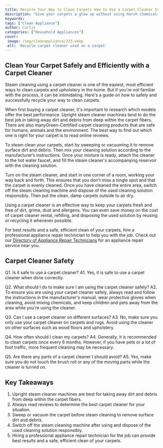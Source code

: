 ```yaml
---
title: Recycle Your Way to Clean Carpets How to Use a Carpet Cleaner Safely
description: "Give your carpets a glow up without using harsh chemicals or breaking the bank Learn how to use a carpet cleaner safely and responsibly with this easy-to-follow guide"
keywords: 
tags: ["Clean Appliance"]
author: Curtis
categories: ["Household Appliances"]
cover: 
 image: /img/cleanappliance/223.webp
 alt: 'Recycle carpet cleaner used on a carpet'
---
```

## Clean Your Carpet Safely and Efficiently with a Carpet Cleaner

Steam cleaning using a carpet cleaner is one of the easiest, most efficient ways to clean carpets and upholstery in the home. But if you're not familiar with the process, it can be intimidating. Here's a guide on how to safely and successfully recycle your way to clean carpets. 

When first buying a carpet cleaner, it's important to research which models offer the best performance. Upright steam cleaner machines tend to do the best job in taking away dirt and debris from deep within the carpet fibers. There are also manyGreen-Certified carpet cleaning products that are safe for humans, animals and the environment. The best way to find out which one is right for your carpet is to read online reviews. 

To steam clean your carpets, start by sweeping or vacuuming it to remove surface dirt and debris. Then mix your cleaning solution according to the manufacturer’s instructions. Once your mixture is ready, attach the cleaner to the hot water faucet, and fill the steam cleaner's accompanying reservoir with the cleaning solution. 

Turn on the steam cleaner, and start in one corner of a room, working your way back and forth. This ensures that you don't miss a single spot and that the carpet is evenly cleaned. Once you have cleaned the entire area, switch off the steam cleaning machine and dispose of the used cleaning solution responsibly. Then put the clean, damp carpets outside to air dry.

Using a carpet cleaner is an effective way to keep your carpets fresh and free of dirt, grime, dust and allergens. You can even save money on the cost of carpet cleaner rental, refilling, and disposing the used solution by reusing or recycling it whenever possible. 

For best results and a safe, efficient clean of your carpets, hire a professional appliance repair technician to help you with the job. Check out our [Directory of Appliance Repair Technicians](./pages/appliance-repair-technicians) for an appliance repair service near you.

## Carpet Cleaner Safety

Q1. Is it safe to use a carpet cleaner? 
A1. Yes, it is safe to use a carpet cleaner when done correctly.

Q2. What should I do to make sure I am using the carpet cleaner safely? 
A2. To ensure you are using your carpet cleaner safely, always read and follow the instructions in the manufacturer's manual, wear protective gloves when cleaning, avoid mixing chemicals, and keep children and pets away from the area while you’re using the cleaner.

Q3. Can I use a carpet cleaner on different surfaces? 
A3. No, make sure you only use your carpet cleaner on carpets and rugs. Avoid using the cleaner on other surfaces such as wood floors and upholstery.

Q4. How often should I clean my carpets?
A4. Generally, it is recommended to clean carpets once every 6 months. However, if you have pets or a lot of foot traffic, more frequent cleaning may be necessary.

Q5. Are there any parts of a carpet cleaner I should avoid? 
A5. Yes, make sure you do not touch the brush roll or any of the moving parts while the cleaner is turned on.

## Key Takeaways

1. Upright steam cleaner machines are best for taking away dirt and debris from deep within the carpet fibers.
2. Always read reviews to determine the best carpet cleaner for your situation.
3. Sweep or vacuum the carpet before steam cleaning to remove surface dirt and debris.
4. Switch off the steam cleaning machine after using and dispose of the used cleaning solution responsibly.
5. Hiring a professional appliance repair technician for the job can provide best results and a safe, efficient clean of your carpets.
